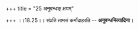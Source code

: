 +++
title = "25 अनुबन्धङ् क्षयम्"

+++
।।18.25।। संप्रति तामसं कर्मोदाहरति -- **अनुबन्धमित्यादिना।**
